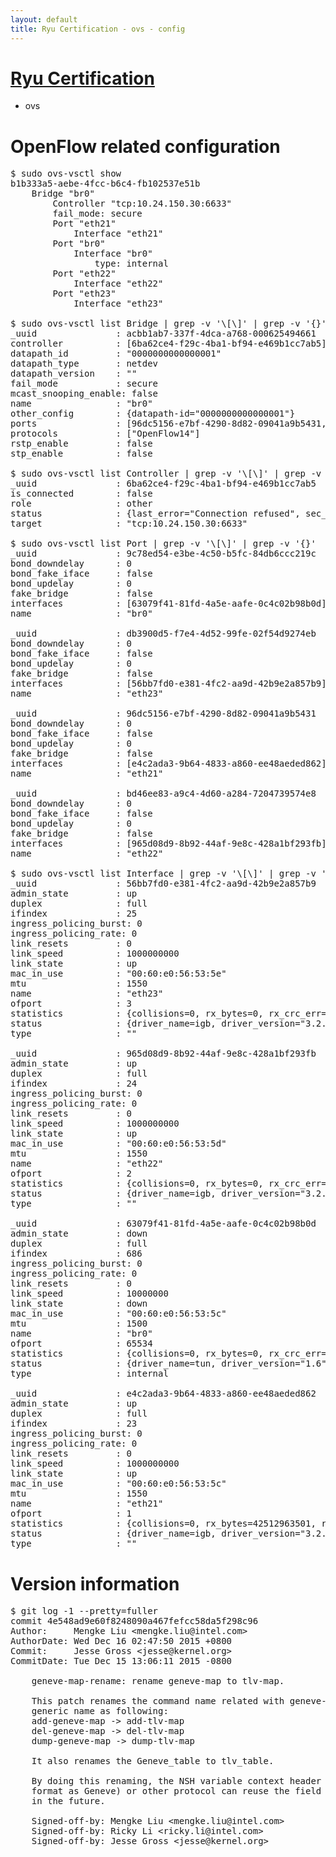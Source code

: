 ```yaml
---
layout: default
title: Ryu Certification - ovs - config
---
```

# [Ryu Certification](http://osrg.github.io/ryu/certification.html)
* ovs 

# OpenFlow related configuration
<pre>
$ sudo ovs-vsctl show
b1b333a5-aebe-4fcc-b6c4-fb102537e51b
    Bridge "br0"
        Controller "tcp:10.24.150.30:6633"
        fail_mode: secure
        Port "eth21"
            Interface "eth21"
        Port "br0"
            Interface "br0"
                type: internal
        Port "eth22"
            Interface "eth22"
        Port "eth23"
            Interface "eth23"

$ sudo ovs-vsctl list Bridge | grep -v '\[\]' | grep -v '{}'
_uuid               : acbb1ab7-337f-4dca-a768-000625494661
controller          : [6ba62ce4-f29c-4ba1-bf94-e469b1cc7ab5]
datapath_id         : "0000000000000001"
datapath_type       : netdev
datapath_version    : "<built-in>"
fail_mode           : secure
mcast_snooping_enable: false
name                : "br0"
other_config        : {datapath-id="0000000000000001"}
ports               : [96dc5156-e7bf-4290-8d82-09041a9b5431, 9c78ed54-e3be-4c50-b5fc-84db6ccc219c, bd46ee83-a9c4-4d60-a284-7204739574e8, db3900d5-f7e4-4d52-99fe-02f54d9274eb]
protocols           : ["OpenFlow14"]
rstp_enable         : false
stp_enable          : false

$ sudo ovs-vsctl list Controller | grep -v '\[\]' | grep -v '{}'
_uuid               : 6ba62ce4-f29c-4ba1-bf94-e469b1cc7ab5
is_connected        : false
role                : other
status              : {last_error="Connection refused", sec_since_connect="17", sec_since_disconnect="2", state=BACKOFF}
target              : "tcp:10.24.150.30:6633"

$ sudo ovs-vsctl list Port | grep -v '\[\]' | grep -v '{}'
_uuid               : 9c78ed54-e3be-4c50-b5fc-84db6ccc219c
bond_downdelay      : 0
bond_fake_iface     : false
bond_updelay        : 0
fake_bridge         : false
interfaces          : [63079f41-81fd-4a5e-aafe-0c4c02b98b0d]
name                : "br0"

_uuid               : db3900d5-f7e4-4d52-99fe-02f54d9274eb
bond_downdelay      : 0
bond_fake_iface     : false
bond_updelay        : 0
fake_bridge         : false
interfaces          : [56bb7fd0-e381-4fc2-aa9d-42b9e2a857b9]
name                : "eth23"

_uuid               : 96dc5156-e7bf-4290-8d82-09041a9b5431
bond_downdelay      : 0
bond_fake_iface     : false
bond_updelay        : 0
fake_bridge         : false
interfaces          : [e4c2ada3-9b64-4833-a860-ee48aeded862]
name                : "eth21"

_uuid               : bd46ee83-a9c4-4d60-a284-7204739574e8
bond_downdelay      : 0
bond_fake_iface     : false
bond_updelay        : 0
fake_bridge         : false
interfaces          : [965d08d9-8b92-44af-9e8c-428a1bf293fb]
name                : "eth22"

$ sudo ovs-vsctl list Interface | grep -v '\[\]' | grep -v '{}'
_uuid               : 56bb7fd0-e381-4fc2-aa9d-42b9e2a857b9
admin_state         : up
duplex              : full
ifindex             : 25
ingress_policing_burst: 0
ingress_policing_rate: 0
link_resets         : 0
link_speed          : 1000000000
link_state          : up
mac_in_use          : "00:60:e0:56:53:5e"
mtu                 : 1550
name                : "eth23"
ofport              : 3
statistics          : {collisions=0, rx_bytes=0, rx_crc_err=0, rx_dropped=0, rx_errors=0, rx_frame_err=0, rx_over_err=0, rx_packets=0, tx_bytes=6556353000, tx_dropped=0, tx_errors=0, tx_packets=4370902}
status              : {driver_name=igb, driver_version="3.2.10-k", firmware_version="2.10-9"}
type                : ""

_uuid               : 965d08d9-8b92-44af-9e8c-428a1bf293fb
admin_state         : up
duplex              : full
ifindex             : 24
ingress_policing_burst: 0
ingress_policing_rate: 0
link_resets         : 0
link_speed          : 1000000000
link_state          : up
mac_in_use          : "00:60:e0:56:53:5d"
mtu                 : 1550
name                : "eth22"
ofport              : 2
statistics          : {collisions=0, rx_bytes=0, rx_crc_err=0, rx_dropped=0, rx_errors=0, rx_frame_err=0, rx_over_err=0, rx_packets=0, tx_bytes=29330134479, tx_dropped=0, tx_errors=0, tx_packets=19575969}
status              : {driver_name=igb, driver_version="3.2.10-k", firmware_version="2.10-9"}
type                : ""

_uuid               : 63079f41-81fd-4a5e-aafe-0c4c02b98b0d
admin_state         : down
duplex              : full
ifindex             : 686
ingress_policing_burst: 0
ingress_policing_rate: 0
link_resets         : 0
link_speed          : 10000000
link_state          : down
mac_in_use          : "00:60:e0:56:53:5c"
mtu                 : 1500
name                : "br0"
ofport              : 65534
statistics          : {collisions=0, rx_bytes=0, rx_crc_err=0, rx_dropped=0, rx_errors=0, rx_frame_err=0, rx_over_err=0, rx_packets=0, tx_bytes=0, tx_dropped=0, tx_errors=0, tx_packets=0}
status              : {driver_name=tun, driver_version="1.6", firmware_version="N/A"}
type                : internal

_uuid               : e4c2ada3-9b64-4833-a860-ee48aeded862
admin_state         : up
duplex              : full
ifindex             : 23
ingress_policing_burst: 0
ingress_policing_rate: 0
link_resets         : 0
link_speed          : 1000000000
link_state          : up
mac_in_use          : "00:60:e0:56:53:5c"
mtu                 : 1550
name                : "eth21"
ofport              : 1
statistics          : {collisions=0, rx_bytes=42512963501, rx_crc_err=0, rx_dropped=0, rx_errors=0, rx_frame_err=0, rx_over_err=0, rx_packets=28392363, tx_bytes=0, tx_dropped=0, tx_errors=0, tx_packets=0}
status              : {driver_name=igb, driver_version="3.2.10-k", firmware_version="2.10-9"}
type                : ""
</pre>

# Version information
<pre>
$ git log -1 --pretty=fuller
commit 4e548ad9e60f8248090a467fefcc58da5f298c96
Author:     Mengke Liu &lt;mengke.liu@intel.com&gt;
AuthorDate: Wed Dec 16 02:47:50 2015 +0800
Commit:     Jesse Gross &lt;jesse@kernel.org&gt;
CommitDate: Tue Dec 15 13:06:11 2015 -0800

    geneve-map-rename: rename geneve-map to tlv-map.
    
    This patch renames the command name related with geneve-map to a more
    generic name as following:
    add-geneve-map -&gt; add-tlv-map
    del-geneve-map -&gt; del-tlv-map
    dump-geneve-map -&gt; dump-tlv-map
    
    It also renames the Geneve_table to tlv_table.
    
    By doing this renaming, the NSH variable context header &#40;the same TLV
    format as Geneve&#41; or other protocol can reuse the field tun_metadata&lt;N&gt;
    in the future.
    
    Signed-off-by: Mengke Liu &lt;mengke.liu@intel.com&gt;
    Signed-off-by: Ricky Li &lt;ricky.li@intel.com&gt;
    Signed-off-by: Jesse Gross &lt;jesse@kernel.org&gt;
</pre>
